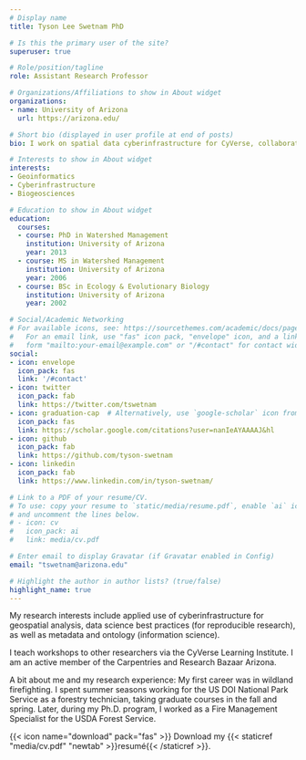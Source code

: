 ```yaml
---
# Display name
title: Tyson Lee Swetnam PhD

# Is this the primary user of the site?
superuser: true

# Role/position/tagline
role: Assistant Research Professor

# Organizations/Affiliations to show in About widget
organizations:
- name: University of Arizona
  url: https://arizona.edu/

# Short bio (displayed in user profile at end of posts)
bio: I work on spatial data cyberinfrastructure for CyVerse, collaborating with a diverse group of data science oriented projects in the life and earth sciences.

# Interests to show in About widget
interests:
- Geoinformatics
- Cyberinfrastructure
- Biogeosciences

# Education to show in About widget
education:
  courses:
  - course: PhD in Watershed Management
    institution: University of Arizona
    year: 2013
  - course: MS in Watershed Management
    institution: University of Arizona
    year: 2006
  - course: BSc in Ecology & Evolutionary Biology
    institution: University of Arizona
    year: 2002

# Social/Academic Networking
# For available icons, see: https://sourcethemes.com/academic/docs/page-builder/#icons
#   For an email link, use "fas" icon pack, "envelope" icon, and a link in the
#   form "mailto:your-email@example.com" or "/#contact" for contact widget.
social:
- icon: envelope
  icon_pack: fas
  link: '/#contact'
- icon: twitter
  icon_pack: fab
  link: https://twitter.com/tswetnam
- icon: graduation-cap  # Alternatively, use `google-scholar` icon from `ai` icon pack
  icon_pack: fas
  link: https://scholar.google.com/citations?user=nanIeAYAAAAJ&hl
- icon: github
  icon_pack: fab
  link: https://github.com/tyson-swetnam
- icon: linkedin
  icon_pack: fab
  link: https://www.linkedin.com/in/tyson-swetnam/

# Link to a PDF of your resume/CV.
# To use: copy your resume to `static/media/resume.pdf`, enable `ai` icons in `params.toml`, 
# and uncomment the lines below.
# - icon: cv
#   icon_pack: ai
#   link: media/cv.pdf

# Enter email to display Gravatar (if Gravatar enabled in Config)
email: "tswetnam@arizona.edu"

# Highlight the author in author lists? (true/false)
highlight_name: true
---
```


My research interests include applied use of cyberinfrastructure for geospatial analysis, data science best practices (for reproducible research), as well as metadata and ontology (information science).

I teach workshops to other researchers via the CyVerse Learning Institute. I am an active member of the Carpentries and Research Bazaar Arizona.

A bit about me and my research experience:
My first career was in wildland firefighting. I spent summer seasons working for the US DOI National Park Service as a forestry technician, taking graduate courses in the fall and spring. Later, during my Ph.D. program, I worked as a Fire Management Specialist for the USDA Forest Service.

{{< icon name="download" pack="fas" >}} Download my {{< staticref "media/cv.pdf" "newtab" >}}resumé{{< /staticref >}}.
